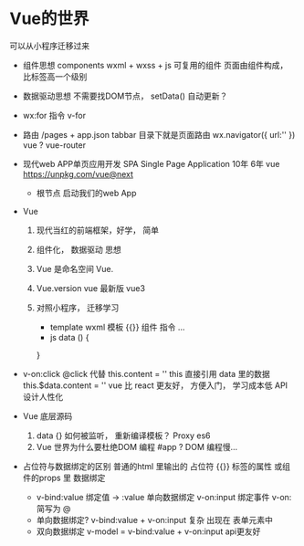 #  Vue的世界
   可以从小程序迁移过来

   - 组件思想 components
      wxml + wxss + js 可复用的组件
      页面由组件构成， 比标签高一个级别
   
   - 数据驱动思想 不需要找DOM节点， setData() 自动更新？

   - wx:for 指令 v-for

   - 路由
      /pages + app.json tabbar   目录下就是页面路由
      wx.navigator({
         url:''
      })
      vue ? vue-router

- 现代web APP单页应用开发 SPA Single Page Application 10年 6年
   vue   https://unpkg.com/vue@next
   - 根节点 启动我们的web App

- Vue
   1. 现代当红的前端框架，好学， 简单
   2. 组件化， 数据驱动 思想
   3. Vue 是命名空间
      Vue.
   4. Vue.version vue 最新版 vue3
   5. 对照小程序， 迁移学习
      - template  wxml
         模板 {{}} 组件 指令 ...
      - js  data () {

      }

- v-on:click   @click 代替
   this.content = ''    this 直接引用 data 里的数据
   this.$data.content = ''
   vue 比 react 更友好， 方便入门， 学习成本低
   API 设计人性化

- Vue 底层源码
   1. data {} 如何被监听， 重新编译模板？ Proxy es6
   2. Vue 世界为什么要杜绝DOM 编程 #app ?
      DOM 编程慢...

- 占位符与数据绑定的区别
   普通的html 里输出的 占位符 {{}}
   标签的属性 或组件的props 里 数据绑定
   - v-bind:value 绑定值 -> :value 单向数据绑定
   v-on:input 绑定事件  v-on: 简写为 @
   - 单向数据绑定?
      v-bind:value + v-on:input 复杂 出现在 表单元素中
   - 双向数据绑定
      v-model = v-bind:value + v-on:input
      api更友好